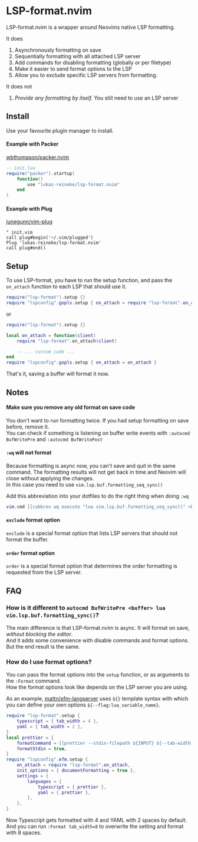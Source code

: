 # LSP-format.nvim

LSP-format.nvim is a wrapper around Neovims native LSP formatting.

It does

1. Asynchronously formatting on save
2. Sequentially formatting with all attached LSP server
3. Add commands for disabling formatting (globally or per filetype)
4. Make it easier to send format options to the LSP
5. Allow you to exclude specific LSP servers from formatting.

It does not

1. _Provide any formatting by itself._ You still need to use an LSP server

## Install

Use your favourite plugin manager to install.

#### Example with Packer

[wbthomason/packer.nvim](https://github.com/wbthomason/packer.nvim)

```lua
-- init.lua
require("packer").startup(
    function()
        use "lukas-reineke/lsp-format.nvim"
    end
)
```

#### Example with Plug

[junegunn/vim-plug](https://github.com/junegunn/vim-plug)

```vim
" init.vim
call plug#begin('~/.vim/plugged')
Plug 'lukas-reineke/lsp-format.nvim'
call plug#end()
```

## Setup

To use LSP-format, you have to run the setup function, and pass the `on_attach` function to each LSP that should use it.

```lua
require("lsp-format").setup {}
require "lspconfig".gopls.setup { on_attach = require "lsp-format".on_attach }
```

or

```lua
require("lsp-format").setup {}

local on_attach = function(client)
    require "lsp-format".on_attach(client)

    -- ... custom code ...
end
require "lspconfig".gopls.setup { on_attach = on_attach }
```

That's it, saving a buffer will format it now.

## Notes

#### Make sure you remove any old format on save code

You don't want to run formatting twice. If you had setup formatting on save before, remove it.  
You can check if something is listening on buffer write events with `:autocmd BufWritePre` and `:autocmd BufWritePost`

#### `:wq` will not format

Because formatting is async now, you can't save and quit in the same command. The formatting results will not get back
in time and Neovim will close without applying the changes.  
In this case you need to use `vim.lsp.buf.formatting_seq_sync()`

Add this abbreviation into your dotfiles to do the right thing when doing `:wq`

```lua
vim.cmd [[cabbrev wq execute "lua vim.lsp.buf.formatting_seq_sync()" <bar> wq]]
```

#### `exclude` format option

`exclude` is a special format option that lists LSP servers that should not format the buffer.

#### `order` format option

`order` is a special format option that determines the order formatting is requested from the LSP server.

## FAQ

### How is it different to `autocmd BufWritePre <buffer> lua vim.lsp.buf.formatting_sync()`?

The main difference is that LSP-format.nvim is async. It will format on save, _without blocking the editor_.  
And it adds some convenience with disable commands and format options.  
But the end result is the same.

### How do I use format options?

You can pass the format options into the `setup` function, or as arguments to the `:Format` command.  
How the format options look like depends on the LSP server you are using.

As an example, [mattn/efm-langserver](https://github.com/mattn/efm-langserver) uses `${}` template syntax with which you can
define your own options `${--flag:lua_variable_name}`.

```lua
require "lsp-format".setup {
    typescript = { tab_width = 4 },
    yaml = { tab_width = 2 },
}
local prettier = {
    formatCommand = [[prettier --stdin-filepath ${INPUT} ${--tab-width:tab_width}]],
    formatStdin = true,
}
require "lspconfig".efm.setup {
    on_attach = require "lsp-format".on_attach,
    init_options = { documentFormatting = true },
    settings = {
        languages = {
            typescript = { prettier },
            yaml = { prettier },
        },
    },
}
```

Now Typescript gets formatted with 4 and YAML with 2 spaces by default.  
And you can run `:Format tab_width=8` to overwrite the setting and format with 8 spaces.

